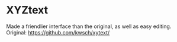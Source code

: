 # XYZtext
Made a friendlier interface than the original, as well as easy editing.  Original: https://github.com/kwsch/xytext/
